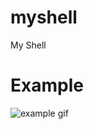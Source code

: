 # myshell
My Shell
  
  
# Example

![example gif](https://user-images.githubusercontent.com/28044202/180795703-093892de-8290-44aa-800c-a92389a8640d.gif)
